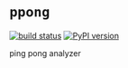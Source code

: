 # `ppong`

[![build status](
  http://img.shields.io/travis/rraadd88/ppong/master.svg?style=flat)](
 https://travis-ci.org/rraadd88/ppong) [![PyPI version](https://badge.fury.io/py/ppong.svg)](https://pypi.python.org/pypi/ppong)

ping pong analyzer
